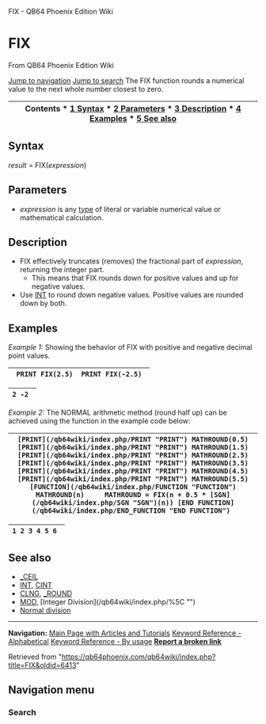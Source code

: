 


FIX - QB64 Phoenix Edition Wiki








# FIX



From QB64 Phoenix Edition Wiki



[Jump to navigation](#mw-head)
[Jump to search](#searchInput)
The FIX function rounds a numerical value to the next whole number closest to zero.


  






| Contents * [1 Syntax](#Syntax) * [2 Parameters](#Parameters) * [3 Description](#Description) * [4 Examples](#Examples) * [5 See also](#See_also) |
| --- |


## Syntax


*result* = FIX(*expression*)
  




## Parameters


* *expression* is any [type](/qb64wiki/index.php/Data_types "Data types") of literal or variable numerical value or mathematical calculation.


  




## Description


* FIX effectively truncates (removes) the fractional part of *expression*, returning the integer part.
	+ This means that FIX rounds down for positive values and up for negative values.
* Use [INT](/qb64wiki/index.php/INT "INT") to round down negative values. Positive values are rounded down by both.


  




## Examples


*Example 1:* Showing the behavior of FIX with positive and negative decimal point values.





| ```  PRINT FIX(2.5)  PRINT FIX(-2.5)  ``` |
| --- |




| ``` 2 -2  ``` |
| --- |


  

*Example 2:* The NORMAL arithmetic method (round half up) can be achieved using the function in the example code below:





| ``` [PRINT](/qb64wiki/index.php/PRINT "PRINT") MATHROUND(0.5) [PRINT](/qb64wiki/index.php/PRINT "PRINT") MATHROUND(1.5) [PRINT](/qb64wiki/index.php/PRINT "PRINT") MATHROUND(2.5) [PRINT](/qb64wiki/index.php/PRINT "PRINT") MATHROUND(3.5) [PRINT](/qb64wiki/index.php/PRINT "PRINT") MATHROUND(4.5) [PRINT](/qb64wiki/index.php/PRINT "PRINT") MATHROUND(5.5)  [FUNCTION](/qb64wiki/index.php/FUNCTION "FUNCTION") MATHROUND(n)     MATHROUND = FIX(n + 0.5 * [SGN](/qb64wiki/index.php/SGN "SGN")(n)) [END FUNCTION](/qb64wiki/index.php/END_FUNCTION "END FUNCTION")  ``` |
| --- |




| ``` 1 2 3 4 5 6  ``` |
| --- |


  




## See also


* [\_CEIL](/qb64wiki/index.php/CEIL "CEIL")
* [INT](/qb64wiki/index.php/INT "INT"), [CINT](/qb64wiki/index.php/CINT "CINT")
* [CLNG](/qb64wiki/index.php/CLNG "CLNG"), [\_ROUND](/qb64wiki/index.php/ROUND "ROUND")
* [MOD](/qb64wiki/index.php/MOD "MOD"), [Integer Division](/qb64wiki/index.php/%5C "\")
* [Normal division](/qb64wiki/index.php// "/")


  






---


**Navigation:**
[Main Page with Articles and Tutorials](/qb64wiki/index.php/Main_Page "Main Page")
[Keyword Reference - Alphabetical](/qb64wiki/index.php/Keyword_Reference_-_Alphabetical "Keyword Reference - Alphabetical")
[Keyword Reference - By usage](/qb64wiki/index.php/Keyword_Reference_-_By_usage "Keyword Reference - By usage")
**[Report a broken link](https://qb64phoenix.com/forum/showthread.php?tid=2800)**  





Retrieved from "<https://qb64phoenix.com/qb64wiki/index.php?title=FIX&oldid=6413>"




## Navigation menu








### Search





















